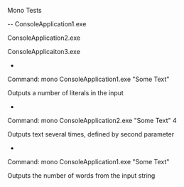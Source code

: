 Mono Tests

--
ConsoleApplication1.exe

ConsoleApplication2.exe

ConsoleApplicaiton3.exe




-
Command: mono ConsoleApplication1.exe "Some Text"

Outputs a number of literals in the input

-

Command: mono ConsoleApplication2.exe "Some Text" 4

Outputs text several times, defined by second parameter

-

Command: mono ConsoleApplication1.exe "Some Text"

Outputs the number of words from the input string